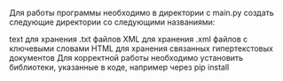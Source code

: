 Для работы программы необходимо в директории с main.py создать следующие директории со следующими названиями:

text для хранения .txt файлов
XML для хранения .xml файлов с ключевыми словами
HTML для хранения связанных гипертекстовых документов
Для корректной работы необходимо установить библиотеки, указанные в коде, например через pip install
